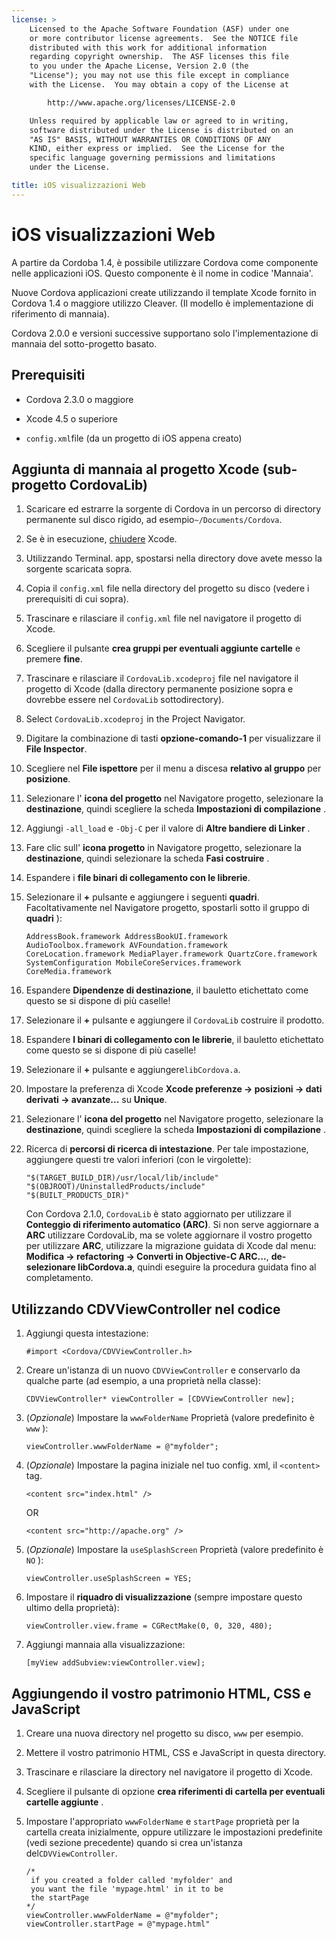 ```yaml
---
license: >
    Licensed to the Apache Software Foundation (ASF) under one
    or more contributor license agreements.  See the NOTICE file
    distributed with this work for additional information
    regarding copyright ownership.  The ASF licenses this file
    to you under the Apache License, Version 2.0 (the
    "License"); you may not use this file except in compliance
    with the License.  You may obtain a copy of the License at

        http://www.apache.org/licenses/LICENSE-2.0

    Unless required by applicable law or agreed to in writing,
    software distributed under the License is distributed on an
    "AS IS" BASIS, WITHOUT WARRANTIES OR CONDITIONS OF ANY
    KIND, either express or implied.  See the License for the
    specific language governing permissions and limitations
    under the License.

title: iOS visualizzazioni Web
---
```


# iOS visualizzazioni Web

A partire da Cordoba 1.4, è possibile utilizzare Cordova come componente nelle applicazioni iOS. Questo componente è il nome in codice 'Mannaia'.

Nuove Cordova applicazioni create utilizzando il template Xcode fornito in Cordova 1.4 o maggiore utilizzo Cleaver. (Il modello è implementazione di riferimento di mannaia).

Cordova 2.0.0 e versioni successive supportano solo l'implementazione di mannaia del sotto-progetto basato.

## Prerequisiti

*   Cordova 2.3.0 o maggiore

*   Xcode 4.5 o superiore

*   `config.xml`file (da un progetto di iOS appena creato)

## Aggiunta di mannaia al progetto Xcode (sub-progetto CordovaLib)

1.  Scaricare ed estrarre la sorgente di Cordova in un percorso di directory permanente sul disco rigido, ad esempio`~/Documents/Cordova`.

2.  Se è in esecuzione, [chiudere](../../../cordova/inappbrowser/inappbrowser.html) Xcode.

3.  Utilizzando Terminal. app, spostarsi nella directory dove avete messo la sorgente scaricata sopra.

4.  Copia il `config.xml` file nella directory del progetto su disco (vedere i prerequisiti di cui sopra).

5.  Trascinare e rilasciare il `config.xml` file nel navigatore il progetto di Xcode.

6.  Scegliere il pulsante **crea gruppi per eventuali aggiunte cartelle** e premere **fine**.

7.  Trascinare e rilasciare il `CordovaLib.xcodeproj` file nel navigatore il progetto di Xcode (dalla directory permanente posizione sopra e dovrebbe essere nel `CordovaLib` sottodirectory).

8.  Select `CordovaLib.xcodeproj` in the Project Navigator.

9.  Digitare la combinazione di tasti **opzione-comando-1** per visualizzare il **File Inspector**.

10. Scegliere nel **File ispettore** per il menu a discesa **relativo al gruppo** per **posizione**.

11. Selezionare l' **icona del progetto** nel Navigatore progetto, selezionare la **destinazione**, quindi scegliere la scheda **Impostazioni di compilazione** .

12. Aggiungi `-all_load` e `-Obj-C` per il valore di **Altre bandiere di Linker** .

13. Fare clic sull' **icona progetto** in Navigatore progetto, selezionare la **destinazione**, quindi selezionare la scheda **Fasi costruire** .

14. Espandere i **file binari di collegamento con le librerie**.

15. Selezionare il **+** pulsante e aggiungere i seguenti **quadri**. Facoltativamente nel Navigatore progetto, spostarli sotto il gruppo di **quadri** ):
    
        AddressBook.framework AddressBookUI.framework AudioToolbox.framework AVFoundation.framework CoreLocation.framework MediaPlayer.framework QuartzCore.framework SystemConfiguration MobileCoreServices.framework CoreMedia.framework
        

16. Espandere **Dipendenze di destinazione**, il bauletto etichettato come questo se si dispone di più caselle!

17. Selezionare il **+** pulsante e aggiungere il `CordovaLib` costruire il prodotto.

18. Espandere **I binari di collegamento con le librerie**, il bauletto etichettato come questo se si dispone di più caselle!

19. Selezionare il **+** pulsante e aggiungere`libCordova.a`.

20. Impostare la preferenza di Xcode **Xcode preferenze → posizioni → dati derivati → avanzate...** su **Unique**.

21. Selezionare l' **icona del progetto** nel Navigatore progetto, selezionare la **destinazione**, quindi scegliere la scheda **Impostazioni di compilazione** .

22. Ricerca di **percorsi di ricerca di intestazione**. Per tale impostazione, aggiungere questi tre valori inferiori (con le virgolette):
    
        "$(TARGET_BUILD_DIR)/usr/local/lib/include"        
        "$(OBJROOT)/UninstalledProducts/include"
        "$(BUILT_PRODUCTS_DIR)"
        
    
    Con Cordova 2.1.0, `CordovaLib` è stato aggiornato per utilizzare il **Conteggio di riferimento automatico (ARC)**. Si non serve aggiornare a **ARC** utilizzare CordovaLib, ma se volete aggiornare il vostro progetto per utilizzare **ARC**, utilizzare la migrazione guidata di Xcode dal menu: **Modifica → refactoring → Converti in Objective-C ARC...**, **de-selezionare libCordova.a**, quindi eseguire la procedura guidata fino al completamento.

## Utilizzando CDVViewController nel codice

1.  Aggiungi questa intestazione:
    
        #import <Cordova/CDVViewController.h>
        

2.  Creare un'istanza di un nuovo `CDVViewController` e conservarlo da qualche parte (ad esempio, a una proprietà nella classe):
    
        CDVViewController* viewController = [CDVViewController new];
        

3.  (*Opzionale*) Impostare la `wwwFolderName` Proprietà (valore predefinito è `www` ):
    
        viewController.wwwFolderName = @"myfolder";
        

4.  (*Opzionale*) Impostare la pagina iniziale nel tuo config. xml, il `<content>` tag.
    
        <content src="index.html" />
        
    
    OR
    
        <content src="http://apache.org" />
        

5.  (*Opzionale*) Impostare la `useSplashScreen` Proprietà (valore predefinito è `NO` ):
    
        viewController.useSplashScreen = YES;
        

6.  Impostare il **riquadro di visualizzazione** (sempre impostare questo ultimo della proprietà):
    
        viewController.view.frame = CGRectMake(0, 0, 320, 480);
        

7.  Aggiungi mannaia alla visualizzazione:
    
        [myView addSubview:viewController.view];
        

## Aggiungendo il vostro patrimonio HTML, CSS e JavaScript

1.  Creare una nuova directory nel progetto su disco, `www` per esempio.

2.  Mettere il vostro patrimonio HTML, CSS e JavaScript in questa directory.

3.  Trascinare e rilasciare la directory nel navigatore il progetto di Xcode.

4.  Scegliere il pulsante di opzione **crea riferimenti di cartella per eventuali cartelle aggiunte** .

5.  Impostare l'appropriato `wwwFolderName` e `startPage` proprietà per la cartella creata inizialmente, oppure utilizzare le impostazioni predefinite (vedi sezione precedente) quando si crea un'istanza del`CDVViewController`.
    
        /*
         if you created a folder called 'myfolder' and
         you want the file 'mypage.html' in it to be
         the startPage
        */
        viewController.wwwFolderName = @"myfolder";
        viewController.startPage = @"mypage.html"